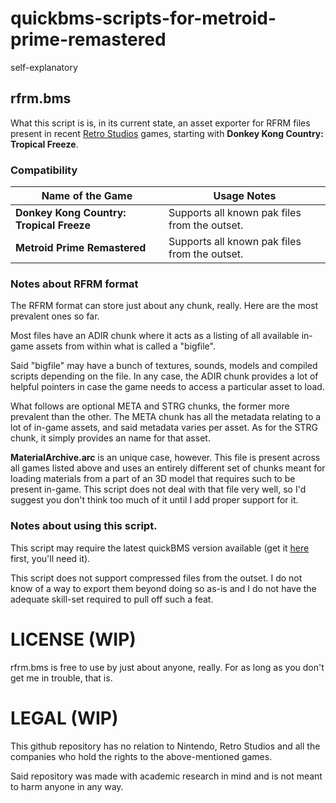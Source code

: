 # quickbms-scripts-for-metroid-prime-remastered
self-explanatory

## rfrm.bms
What this script is is, in its current state, an asset exporter for RFRM files present in recent [Retro Studios](https://en.wikipedia.org/wiki/Retro_Studios) games, starting with **Donkey Kong Country: Tropical Freeze**.

### Compatibility
| Name of the Game | Usage Notes |
| --- | --- |
| **Donkey Kong Country: Tropical Freeze** | Supports all known pak files from the outset. |
| **Metroid Prime Remastered** | Supports all known pak files from the outset. |

### Notes about RFRM format
The RFRM format can store just about any chunk, really. Here are the most prevalent ones so far.

Most files have an ADIR chunk where it acts as a listing of all available in-game assets from within what is called a "bigfile".

Said "bigfile" may have a bunch of textures, sounds, models and compiled scripts depending on the file. In any case, the ADIR chunk provides a lot of helpful pointers in case the game needs to access a particular asset to load.

What follows are optional META and STRG chunks, the former more prevalent than the other. The META chunk has all the metadata relating to a lot of in-game assets, and said metadata varies per asset. As for the STRG chunk, it simply provides an name for that asset.

**MaterialArchive.arc** is an unique case, however. This file is present across all games listed above and uses an entirely different set of chunks meant for loading materials from a part of an 3D model that requires such to be present in-game. This script does not deal with that file very well, so I'd suggest you don't think too much of it until I add proper support for it.

### Notes about using this script.
This script may require the latest quickBMS version available (get it [here](https://aluigi.altervista.org/quickbms.htm) first, you'll need it).

This script does not support compressed files from the outset. I do not know of a way to export them beyond doing so as-is and I do not have the adequate skill-set required to pull off such a feat.

# LICENSE (WIP)
rfrm.bms is free to use by just about anyone, really. For as long as you don't get me in trouble, that is.

# LEGAL (WIP)
This github repository has no relation to Nintendo, Retro Studios and all the companies who hold the rights to the above-mentioned games.

Said repository was made with academic research in mind and is not meant to harm anyone in any way.
